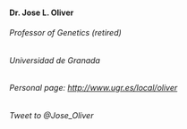#### Dr. Jose L. Oliver
###### Professor of Genetics (retired)
###### Universidad de Granada
###### Personal page: http://www.ugr.es/local/oliver
###### Tweet to @Jose_Oliver
 
